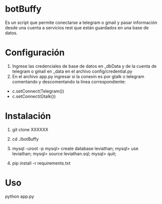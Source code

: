 # botBuffy
Es un script que permite conectarse a telegram o gmail y pasar información desde una cuenta a servicios rest que están guardados en una base de datos.

# Configuración
1) Ingrese las credenciales de base de datos en _dbData y de la cuenta de telegram o gmail en _data en el archivo config/credential.py
2) En el archivo app.py ingresar si la conexin es por gtalk o telegram comentando y descomentando la linea correspondiente:
* c.setConnect(Telegram())
* c.setConnect(Gtalk())

# Instalación
1) git clone XXXXXX
2) cd ./botBuffy
3) mysql -uroot -p
mysql> create database leviathan;
mysql> use leviathan;
mysql> source leviathan.sql;
mysql> quit;

4) pip install -r requirements.txt

# Uso
python app.py
